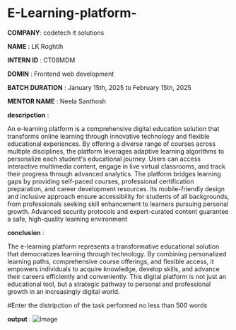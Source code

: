 # E-Learning-platform-

**COMPANY**: codetech it solutions

**NAME** : LK Roghtih

**INTERN ID** : CT08MDM

**DOMIN** : Frontend web  development 

**BATCH DURATION** : January 15th, 2025 to February  15th, 2025

**MENTOR NAME** : Neela Santhosh

**descripction** :

An e-learning platform is a comprehensive digital education solution that transforms online learning through innovative technology and flexible educational experiences. By offering a diverse range of courses across multiple disciplines, the platform leverages adaptive learning algorithms to personalize each student's educational journey. Users can access interactive multimedia content, engage in live virtual classrooms, and track their progress through advanced analytics.
The platform bridges learning gaps by providing self-paced courses, professional certification preparation, and career development resources. Its mobile-friendly design and inclusive approach ensure accessibility for students of all backgrounds, from professionals seeking skill enhancement to learners pursuing personal growth. Advanced security protocols and expert-curated content guarantee a safe, high-quality learning environment

**conclusion** :

The e-learning platform represents a transformative educational solution that democratizes learning through technology. By combining personalized learning paths, comprehensive course offerings, and flexible access, it empowers individuals to acquire knowledge, develop skills, and advance their careers efficiently and conveniently. This digital platform is not just an educational tool, but a strategic pathway to personal and professional growth in an increasingly digital world.

#Enter the distripction of the task performed no less than 500 words

**output** : ![Image](https://github.com/user-attachments/assets/9ffccb84-33ae-413f-9705-dca1adf7f548)
